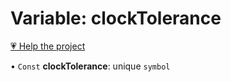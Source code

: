 # Variable: clockTolerance

[💗 Help the project](https://github.com/sponsors/panva)

• `Const` **clockTolerance**: unique `symbol`
